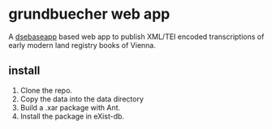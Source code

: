 # grundbuecher web app

A [dsebaseapp](https://github.com/KONDE-AT/dsebaseapp) based web app to publish XML/TEI encoded transcriptions of early modern land registry books of Vienna.

## install

1. Clone the repo.
1. Copy the data into the data directory
1. Build a .xar package with Ant.
1. Install the package in eXist-db.
